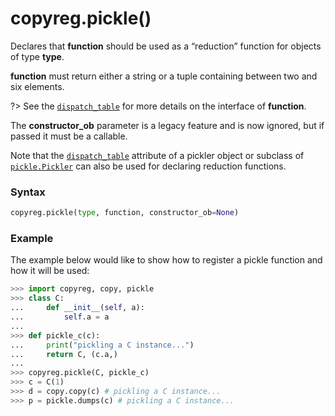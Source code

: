 # copyreg.pickle()

Declares that **function** should be used as a “reduction” function for objects of type **type**.

**function** must return either a string or a tuple containing between two and six elements.

?> See the [`dispatch_table`](/modules/pickle/Pickler/dispatch_table.md) for more details on the interface of **function**.

The **constructor_ob** parameter is a legacy feature and is now ignored, but if passed it must be a callable.

Note that the [`dispatch_table`](/modules/pickle/Pickler/dispatch_table.md) attribute of a pickler object or subclass of [`pickle.Pickler`](/modules/pickle/Pickler/) can also be used for declaring reduction functions.

### Syntax

```python
copyreg.pickle(type, function, constructor_ob=None)
```

### Example

The example below would like to show how to register a pickle function and how it will be used:

```python
>>> import copyreg, copy, pickle
>>> class C:
...     def __init__(self, a):
...         self.a = a
...
>>> def pickle_c(c):
...     print("pickling a C instance...")
...     return C, (c.a,)
...
>>> copyreg.pickle(C, pickle_c)
>>> c = C(1)
>>> d = copy.copy(c) # pickling a C instance...
>>> p = pickle.dumps(c) # pickling a C instance...
```
